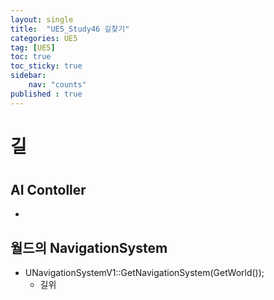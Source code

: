 ```yaml
---
layout: single
title:  "UE5_Study46 길찾기"
categories: UE5
tag: [UE5]
toc: true
toc_sticky: true
sidebar:
    nav: "counts"
published : true	
---
```


# 길




# 

## AI Contoller

* 

## 월드의 NavigationSystem

 * UNavigationSystemV1::GetNavigationSystem(GetWorld()); 
    * 길위
### 